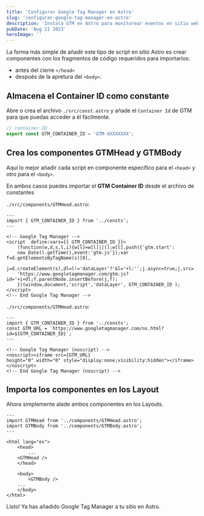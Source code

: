 ```yaml
---
title: 'Configurar Google Tag Manager en Astro'
slug: 'configurar-google-tag-manager-en-astro'
description: 'Instala GTM en Astro para monitorear eventos en sitio web estático.'
pubDate: 'Aug 21 2023'
heroImage: ''
---
```


La forma más simple de añadir este tipo de script en sitio Astro es crear componentes con los fragmentos de código requeridos para importarlos:

* antes del cierre `</head>` 
* después de la apretura del `<body>`.


## Almacena el Container ID como constante

Abre o crea el archivo `./src/const.astro` y añade el `Container Id` de GTM para que puedas acceder a él fácilmente.

```javascript
// container ID
export const GTM_CONTAINER_ID = 'GTM-XXXXXXXX';
```


## Crea los componentes GTMHead y GTMBody

Aquí lo mejor  añadir cada script en componente específico para el `<head>` y otro para el `<body>`.

En ambos casos puedes importar el **GTM Container ID** desde el archivo de constantes

`./src/components/GTMHead.astro`:

```astro
---
import { GTM_CONTAINER_ID } from '../consts'; 
---

<!-- Google Tag Manager -->
<script  define:vars={{ GTM_CONTAINER_ID }}>
	(function(w,d,s,l,i){w[l]=w[l]||[];w[l].push({'gtm.start':
	new Date().getTime(),event:'gtm.js'});var f=d.getElementsByTagName(s)[0],
	j=d.createElement(s),dl=l!='dataLayer'?'&l='+l:'';j.async=true;j.src=
	'https://www.googletagmanager.com/gtm.js?id='+i+dl;f.parentNode.insertBefore(j,f);
	})(window,document,'script','dataLayer', GTM_CONTAINER_ID );
</script>
<!-- End Google Tag Manager -->
```

`./src/components/GTMHead.astro`:
```astro
---
import { GTM_CONTAINER_ID } from '../consts'; 
const GTM_URL = `https://www.googletagmanager.com/ns.html?id=${GTM_CONTAINER_ID}`;
---

<!-- Google Tag Manager (noscript) -->
<noscript><iframe src={GTM_URL}
height="0" width="0" style="display:none;visibility:hidden"></iframe></noscript>
<!-- End Google Tag Manager (noscript) -->
```

## Importa los componentes en los Layout

Ahora simplemente alade ambos componentes en los Layouts.

```astro
---
import GTMHead from '../components/GTMHead.astro';
import GTMBody from '../components/GTMBody.astro';
---

<html lang="es">
	<head>
		...
    <GTMHead />
	</head>

	<body>
		<GTMBody />
    ...
	</body>
</html>

```

Listo! Ya has añadido Google Tag Manager a tu sitio en Astro.